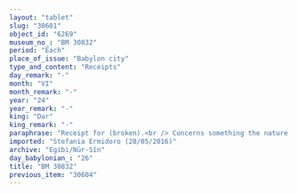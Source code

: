 ```yaml
---
layout: "tablet"
slug: "30601"
object_id: "6269"
museum_no_: "BM 30832"
period: "Each"
place_of_issue: "Babylon city"
type_and_content: "Receipts"
day_remark: "-"
month: "VI"
month_remark: "-"
year: "24"
year_remark: "-"
king: "Dar"
king_remark: "-"
paraphrase: "Receipt for (broken).<br /> Concerns something the nature of which is lost in the badly preserved passage at the beginning of the document, which is to last for 2 months and owed by <strong>B</strong>. <strong>A</strong> receives it from <strong>B</strong>.<br /> &nbsp;<br /> <strong>A </strong>= &Scaron;irku (wr. <em>&scaron;</em><em>i-il-tu</em>)/Iddināya//<em>Egib</em>i(?) (aka: Marduk-nāṣir-apli/Itti-Marduk-balāṭu//Egibi; <strong>B </strong>= Nab&ucirc;-bullissu/&Scaron;ama&scaron;-ēre&scaron;//Eppe&scaron;-ilī"
imported: "Stefania Ermidoro (28/05/2016)"
archive: "Egibi/Nūr-Sîn"
day_babylonian_: "26"
title: "BM 30832"
previous_item: "30604"
---
```

